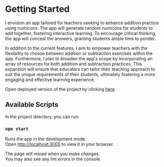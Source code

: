 # Getting Started
I envision an app tailored for teachers seeking to enhance addition practice using numicons. The app will generate random numicons for students to add together, fostering interactive learning. To encourage critical thinking, the app will conceal the answers, granting students ample time to ponder.

In addition to the current features, I aim to empower teachers with the flexibility to choose between addition or subtraction exercises within the app. Furthermore, I plan to broaden the app's scope by incorporating an array of resources for both addition and subtraction practices. This expansion will ensure that educators can tailor their teaching approach to suit the unique requirements of their students, ultimately fostering a more engaging and effective learning experience.

Open deployed version of the project by clicking [here](https://numicon-addition-practice.netlify.app/).


## Available Scripts

In the project directory, you can run:

### `npm start`

Runs the app in the development mode.\
Open [http://localhost:3000](http://localhost:3000) to view it in your browser.

The page will reload when you make changes.\
You may also see any lint errors in the console.
